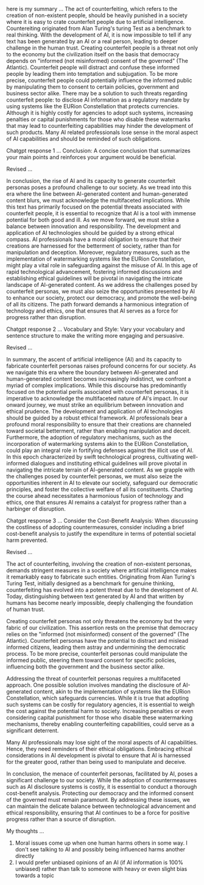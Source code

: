 here is my summary ... 
The act of counterfeiting, which refers to the creation of non-existent people, should be heavily punished in a society where it is easy to crate counterfeit people due to artificial intelligence. Countereiting originated from Alan Turing's turing Test as a benchmark to real thinking. With the development of AI, it is now impossible to tell if any text has been generated by an AI or a real person, leading to deeper challenge in the human trust. Creating counterfeit people is a threat not only to the economy but the civilization itself on the basis that democracy depends on "informed (not misinformed) consent of the governed" (The Atlantic). Counterfeit people will distract and confuse these informed people by leading them into temptation and subjugation. To be more precise, counterfeit people could potentially influence the informed public by manipulating them to consent to certain policies, government and business sector alike. There may be a solution to such threats regarding counterfeit people: to disclose AI information as a regulatory mandate by using systems like the EURion Constellation that protects currencies. Although it is highly costly for agencies to adopt such systems, increasing penalties or capital punishments for those who disable these watermarks that may lead to counterfeiting capabilities may hinder the development of such products. Many AI related professionals lose sense in the moral aspect of AI capabilities and should be reminded of such obligations.  

Chatgpt response 1 ...
Conclusion: A concise conclusion that summarizes your main points and reinforces your argument would be beneficial.

Revised ...

In conclusion, the rise of AI and its capacity to generate counterfeit personas poses a profound challenge to our society. As we tread into this era where the line between AI-generated content and human-generated content blurs, we must acknowledge the multifaceted implications. While this text has primarily focused on the potential threats associated with counterfeit people, it is essential to recognize that AI is a tool with immense potential for both good and ill. As we move forward, we must strike a balance between innovation and responsibility. The development and application of AI technologies should be guided by a strong ethical compass. AI professionals have a moral obligation to ensure that their creations are harnessed for the betterment of society, rather than for manipulation and deception. Moreover, regulatory measures, such as the implementation of watermarking systems like the EURion Constellation, might play a vital role in safeguarding against the misuse of AI. In this age of rapid technological advancement, fostering informed discussions and establishing ethical guidelines will be pivotal in navigating the intricate landscape of AI-generated content. As we address the challenges posed by counterfeit personas, we must also seize the opportunities presented by AI to enhance our society, protect our democracy, and promote the well-being of all its citizens. The path forward demands a harmonious integration of technology and ethics, one that ensures that AI serves as a force for progress rather than disruption.

Chatgpt response 2 ... 
Vocabulary and Style: Vary your vocabulary and sentence structure to make the writing more engaging and persuasive.

Revised ...

In summary, the ascent of artificial intelligence (AI) and its capacity to fabricate counterfeit personas raises profound concerns for our society. As we navigate this era where the boundary between AI-generated and human-generated content becomes increasingly indistinct, we confront a myriad of complex implications. While this discourse has predominantly focused on the potential perils associated with counterfeit personas, it is imperative to acknowledge the multifaceted nature of AI's impact. In our onward journey, we must strike an equilibrium between innovation and ethical prudence. The development and application of AI technologies should be guided by a robust ethical framework. AI professionals bear a profound moral responsibility to ensure that their creations are channeled toward societal betterment, rather than enabling manipulation and deceit. Furthermore, the adoption of regulatory mechanisms, such as the incorporation of watermarking systems akin to the EURion Constellation, could play an integral role in fortifying defenses against the illicit use of AI.
In this epoch characterized by swift technological progress, cultivating well-informed dialogues and instituting ethical guidelines will prove pivotal in navigating the intricate terrain of AI-generated content. As we grapple with the challenges posed by counterfeit personas, we must also seize the opportunities inherent in AI to elevate our society, safeguard our democratic principles, and foster the collective welfare of all its constituents. Charting the course ahead necessitates a harmonious fusion of technology and ethics, one that ensures AI remains a catalyst for progress rather than a harbinger of disruption.

Chatgpt response 3 ...
Consider the Cost-Benefit Analysis: When discussing the costliness of adopting countermeasures, consider including a brief cost-benefit analysis to justify the expenditure in terms of potential societal harm prevented.

Revised ...

The act of counterfeiting, involving the creation of non-existent personas, demands stringent measures in a society where artificial intelligence makes it remarkably easy to fabricate such entities. Originating from Alan Turing's Turing Test, initially designed as a benchmark for genuine thinking, counterfeiting has evolved into a potent threat due to the development of AI. Today, distinguishing between text generated by AI and that written by humans has become nearly impossible, deeply challenging the foundation of human trust.

Creating counterfeit personas not only threatens the economy but the very fabric of our civilization. This assertion rests on the premise that democracy relies on the "informed (not misinformed) consent of the governed" (The Atlantic). Counterfeit personas have the potential to distract and mislead informed citizens, leading them astray and undermining the democratic process. To be more precise, counterfeit personas could manipulate the informed public, steering them toward consent for specific policies, influencing both the government and the business sector alike.

Addressing the threat of counterfeit personas requires a multifaceted approach. One possible solution involves mandating the disclosure of AI-generated content, akin to the implementation of systems like the EURion Constellation, which safeguards currencies. While it is true that adopting such systems can be costly for regulatory agencies, it is essential to weigh the cost against the potential harm to society. Increasing penalties or even considering capital punishment for those who disable these watermarking mechanisms, thereby enabling counterfeiting capabilities, could serve as a significant deterrent.

Many AI professionals may lose sight of the moral aspects of AI capabilities. Hence, they need reminders of their ethical obligations. Embracing ethical considerations in AI development is pivotal to ensure that AI is harnessed for the greater good, rather than being used to manipulate and deceive.

In conclusion, the menace of counterfeit personas, facilitated by AI, poses a significant challenge to our society. While the adoption of countermeasures such as AI disclosure systems is costly, it is essential to conduct a thorough cost-benefit analysis. Protecting our democracy and the informed consent of the governed must remain paramount. By addressing these issues, we can maintain the delicate balance between technological advancement and ethical responsibility, ensuring that AI continues to be a force for positive progress rather than a source of disruption.

My thoughts ... 
1. Moral issues come up when one human harms others in some way. I don't see talking to AI and possibly being influenced harms another directly
2. I would prefer unbiased opinions of an AI (if AI information is 100% unbiased) rather than talk to someone with heavy or even slight bias towards a topic
